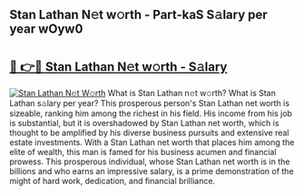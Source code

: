 ## Stan Lathan N𝚎t w𝚘rth - Part-kaS S𝚊lary per year wOyw0

# <h2><a href="http://gc34lm.nevu.top/?p=Stan+Lathan">🔗 👉🔴 Stan Lathan N𝚎t w𝚘rth - S𝚊lary</a></h2>

[![Stan Lathan N𝚎t W𝚘rth](https://i.imgur.com/Oavwk0R.jpeg)](http://gc34lm.nevu.top/?p=Stan+Lathan)
What is Stan Lathan n𝚎t w𝚘rth? What is Stan Lathan s𝚊lary per year?
This prosperous person's Stan Lathan net worth is sizeable, ranking him among the richest in his field. His income from his job is substantial, but it is overshadowed by Stan Lathan net worth, which is thought to be amplified by his diverse business pursuits and extensive real estate investments. With a Stan Lathan net worth that places him among the elite of wealth, this man is famed for his business acumen and financial prowess. This prosperous individual, whose Stan Lathan net worth is in the billions and who earns an impressive salary, is a prime demonstration of the might of hard work, dedication, and financial brilliance.
